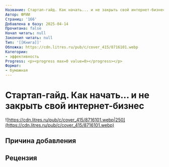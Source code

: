 ```yaml
---
Название: Стартап-гайд. Как начать... и не закрыть свой интернет-бизнес
Автор: ФРИИ
Страниц: '166'
Добавлена в базу: 2025-04-14
Прочитана: false
Начал читать: null
Закончил читать: null
Тип: '[[Книга]]'
Обложка: https://cdn.litres.ru/pub/c/cover_415/8716101.webp
Категории:
- эффективность
Progress: <p><progress max=0 value=0></progress></p>
Формат:
- бумажная
---
```

# Стартап-гайд. Как начать... и не закрыть свой интернет-бизнес

![https://cdn.litres.ru/pub/c/cover_415/8716101.webp|250](https://cdn.litres.ru/pub/c/cover_415/8716101.webp)

## Причина добавления


## Рецензия